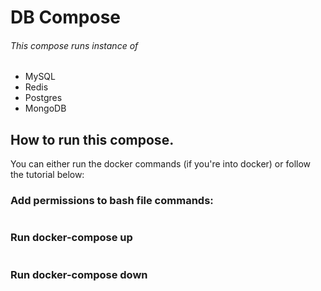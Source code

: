 # DB Compose
###### This compose runs instance of 

- MySQL
- Redis
- Postgres
- MongoDB

## How to run this compose.
You can either run the docker commands (if you're into docker) or follow the tutorial below:

### Add permissions to bash file commands:

```sudo chmod u+x up.sh && chmod u+x down.sh
```

### Run docker-compose up

```./up.sh
```

### Run docker-compose down

```./down.sh
```